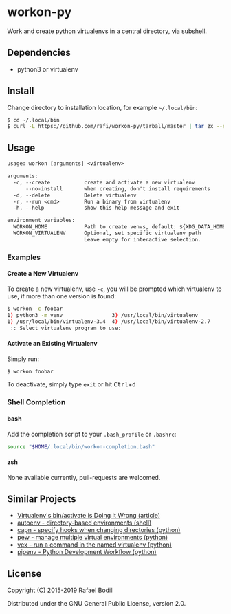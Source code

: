# workon-py

Work and create python virtualenvs in a central directory, via subshell.

## Dependencies

- python3 or virtualenv

## Install

Change directory to installation location, for example `~/.local/bin`:

```bash
$ cd ~/.local/bin
$ curl -L https://github.com/rafi/workon-py/tarball/master | tar zx --strip-components=1
```

## Usage

```txt
usage: workon [arguments] <virtualenv>

arguments:
  -c, --create           create and activate a new virtualenv
      --no-install       when creating, don't install requirements
  -d, --delete           Delete virtualenv
  -r, --run <cmd>        Run a binary from virtualenv
  -h, --help             show this help message and exit

environment variables:
  WORKON_HOME            Path to create venvs, default: ${XDG_DATA_HOME}/python/envs
  WORKON_VIRTUALENV      Optional, set specific virtualenv path
                         Leave empty for interactive selection.
```

### Examples

#### Create a New Virtualenv

To create a new virtualenv, use `-c`, you will be prompted which
virtualenv to use, if more than one version is found:

```bash
$ workon -c foobar
1) python3 -m venv                3) /usr/local/bin/virtualenv
1) /usr/local/bin/virtualenv-3.4  4) /usr/local/bin/virtualenv-2.7
 :: Select virtualenv program to use:
```

#### Activate an Existing Virtualenv

Simply run:

```bash
$ workon foobar
```

To deactivate, simply type `exit` or hit <kbd>Ctrl</kbd>+<kbd>d</kbd>

### Shell Completion

#### bash

Add the completion script to your `.bash_profile` or `.bashrc`:

```sh
source "$HOME/.local/bin/workon-completion.bash"
```

#### zsh

None available currently, pull-requests are welcomed.

## Similar Projects

- [Virtualenv's bin/activate is Doing It Wrong (article)](https://gist.github.com/datagrok/2199506)
- [autoenv - directory-based environments (shell)](https://github.com/kennethreitz/autoenv)
- [capn - specify hooks when changing directories (python)](https://github.com/dustinlacewell/capn)
- [pew - manage multiple virtual environments (python)](https://github.com/berdario/pew)
- [vex - run a command in the named virtualenv (python)](https://github.com/sashahart/vex)
- [pipenv - Python Development Workflow (python)](https://github.com/pypa/pipenv)

## License

Copyright (C) 2015-2019 Rafael Bodill

Distributed under the GNU General Public License, version 2.0.
